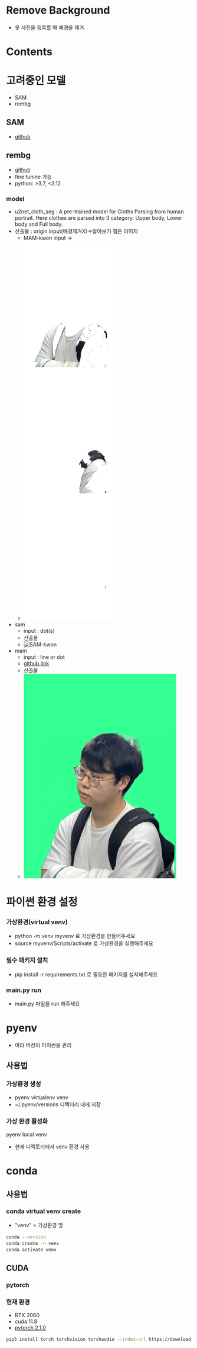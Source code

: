 # Remove Background 
- 옷 사진을 등록할 때 배경을 제거
# Contents

# 고려중인 모델
- SAM
- rembg
## SAM
- [github](https://github.com/facebookresearch/segment-anything)
## rembg
- [github](https://github.com/danielgatis/rembg)
- fine tunine 가능
- python: >3.7, <3.12
### model

- u2net_cloth_seg :  A pre-trained model for Cloths Parsing from human portrait. Here clothes are parsed into 3 category: Upper body, Lower body and Full body.
- 산출물 : origin input(배경제거X)->알아보기 힘든 이미지
  - MAM-kwon input ->
  - ![kwon](./imgs/MAM-u2net_cloth-kwon.png)
- sam
  - input : dot(s)
  - 산출물
  - ![SAM-kwon](./imgs/SAM-kwon.png)
- mam
  - input : line or dot 
  - [github link](https://github.com/SHI-Labs/Matting-Anything)
  - 산출물
  - ![kwon](./imgs/MAM-kwon.png)






# 파이썬 환경 설정
### 가상환경(virtual venv)
- python -m venv myvenv 로 가상환경을 만들어주세요
- source myvenv/Scripts/activate 로 가상환경을 실행해주세요
### 필수 패키지 설치
- pip install -r requirements.txt 로 필요한 패키지를 설치해주세요
### main.py run
- main.py 파일을 run 해주세요


# pyenv 

- 여러 버전의 파이썬을 관리
## 사용법 
### 가상환경 생성
- pyenv virtualenv venv
- ~/.pyenv/versions 디텍터리 내에 저장
### 가상 환경 활성화
pyenv local venv
- 현재 디렉토리에서 venv 환경 사용


# conda 
## 사용법

### conda virtual venv create

- "venv" < 가상환경 명
```bash
conda --version
conda create -n venv
conda activate venv

```




## CUDA

### pytorch
### 현재 환경
- RTX 2060
- cuda 11.8
- [pytorch 2.1.0](https://pytorch.org/get-started/locally/)
```bash
pip3 install torch torchvision torchaudio --index-url https://download.pytorch.org/whl/cu118
```
